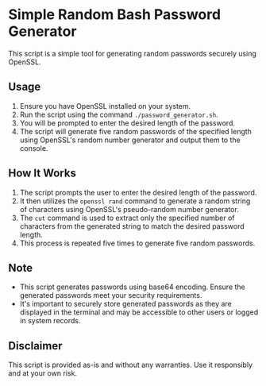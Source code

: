 # Simple Random Bash Password Generator

This script is a simple tool for generating random passwords securely using OpenSSL.

## Usage
1. Ensure you have OpenSSL installed on your system.
2. Run the script using the command `./password_generator.sh`.
3. You will be prompted to enter the desired length of the password.
4. The script will generate five random passwords of the specified length using OpenSSL's random number generator and output them to the console.

## How It Works
1. The script prompts the user to enter the desired length of the password.
2. It then utilizes the `openssl rand` command to generate a random string of characters using OpenSSL's pseudo-random number generator.
3. The `cut` command is used to extract only the specified number of characters from the generated string to match the desired password length.
4. This process is repeated five times to generate five random passwords.

## Note
- This script generates passwords using base64 encoding. Ensure the generated passwords meet your security requirements.
- It's important to securely store generated passwords as they are displayed in the terminal and may be accessible to other users or logged in system records.

## Disclaimer
This script is provided as-is and without any warranties. Use it responsibly and at your own risk.

